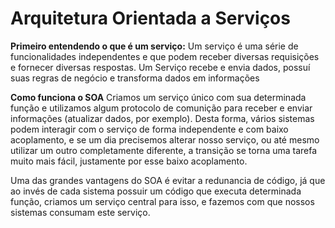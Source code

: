 # Arquitetura Orientada a Serviços

**Primeiro entendendo o que é um serviço:**
Um serviço é uma série de funcionalidades independentes e que podem receber diversas requisições e fornecer diversas respostas. Um Serviço recebe e envia dados, possuí suas regras de negócio e transforma dados em informações

**Como funciona o SOA**
Criamos um serviço único com sua determinada função e utilizamos algum protocolo de comunição para receber e enviar informações (atualizar dados, por exemplo). Desta forma, vários sistemas podem interagir com o serviço de forma independente e com baixo acoplamento, e se um dia precisemos alterar nosso serviço, ou até mesmo utilizar um outro completamente diferente, a transição se torna uma tarefa muito mais fácil, justamente por esse baixo acoplamento.

Uma das grandes vantagens do SOA é evitar a redunancia de código, já que ao invés de cada sistema possuir um código que executa determinada função, criamos um serviço central para isso, e fazemos com que nossos sistemas consumam este serviço.
